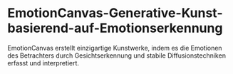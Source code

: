 # EmotionCanvas-Generative-Kunst-basierend-auf-Emotionserkennung
EmotionCanvas erstellt einzigartige Kunstwerke, indem es die Emotionen des Betrachters durch Gesichtserkennung und stabile Diffusionstechniken erfasst und interpretiert.
